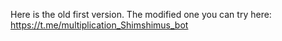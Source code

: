 Here is the old first version. The modified one you can try here: https://t.me/multiplication_Shimshimus_bot
